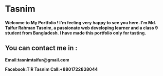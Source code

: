 # Tasnim
<!DOCTYPE html>
<html>
<head>
    <h4>Welcome to My Portfolio ! I'm feeling very happy to see you here.
</head>

<body>
I'm Md. Taifur Rahman Tasnim, a passionate web developing learner and a class 9 student from Bangladesh. I have made this portfolio only for tasting. 
</body>
<footer>
<h2>You can contact me in :</h2>
    Email:tasnimtaifur@gmail.com 
 
Facebook:T R Tasnim             Call:+8801722838044
</footer>
    </html>

